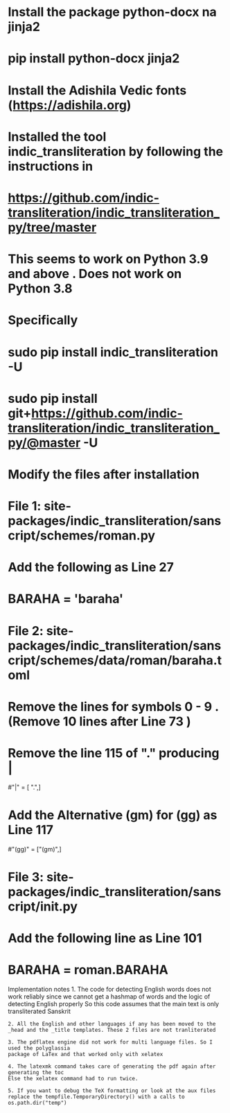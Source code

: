 # Install the package python-docx na jinja2
# pip install python-docx jinja2
    
# Install the Adishila Vedic fonts (https://adishila.org)
# Installed the tool indic_transliteration by following the instructions in
# https://github.com/indic-transliteration/indic_transliteration_py/tree/master
# This seems to work on Python 3.9 and above . Does not work on Python 3.8
# Specifically
# sudo pip install indic_transliteration -U
# sudo pip install git+https://github.com/indic-transliteration/indic_transliteration_py/@master -U
#
# Modify the files after installation 
# File 1: site-packages/indic_transliteration/sanscript/schemes/roman.py
# Add the following as Line 27
# BARAHA = 'baraha'
# File 2: site-packages/indic_transliteration/sanscript/schemes/data/roman/baraha.toml
#
# Remove the lines for symbols 0 - 9 . (Remove 10 lines after Line 73 )

# Remove the line 115 of "." producing | 
#"|" = [ ".",]
# Add the Alternative (gm) for (gg) as Line 117 
#"(gg)" = ["(gm)",]
    
# File 3: site-packages/indic_transliteration/sanscript/__init__.py
# Add the following line as Line 101  
# BARAHA = roman.BARAHA  
    
 Implementation notes 
    1. The code for detecting English words does not work reliably since
    we cannot get a hashmap of words and the logic of detecting English properly
    So this code assumes that the main text is only transliterated Sanskrit

    2. All the English and other languages if any has been moved to the 
    _head and the _title templates. These 2 files are not tranliterated

    3. The pdflatex engine did not work for multi language files. So I used the polyglassia
    package of LaTex and that worked only with xelatex

    4. The latexmk command takes care of generating the pdf again after generating the toc
    Else the xelatex command had to run twice. 

    5. If you want to debug the TeX formatting or look at the aux files 
    replace the tempfile.TemporaryDirectory() with a calls to os.path.dir("temp")